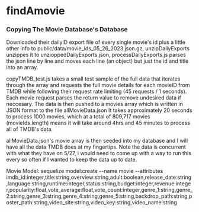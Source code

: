 # findAmovie

### Copying The Movie Database's Database

Downloaded their dailyID export file of every single movie's id plus a little other info to public/data/movie_ids_05_26_2023.json.gz, unzipDailyExports unzippes it to unzioppedDailyExports.json, processDailyExports.js parses the json line by line and moves each line (an object) but just the id and title into an array.

copyTMDB_test.js takes a small test sample of the full data that iterates through the array and requests the full movie details for each movieID from TMDB while following their request rate limiting (45 requests / 1 seconds). Each movie request parses the return value to remove undesired data if neccesary. The data is then pushed to a movies array which is written in JSON format to the file allMovieData.json It takes approximately 20 seconds to process 1000 movies, which at a total of 809,717 movies (movieIds.length) means it will take around 4hrs and 45 minutes to process all of TMDB's data.

allMovieData.json's movie array is then seeded into my database and I will have all the data TMDB does at my fingertips. Note the data is concurrent with what they have on 5/27, i would need to come up with a way to run this every so often if I wanted to keep the data up to date.

Movie Model:
sequelize model:create --name movie --attributes imdb_id:integer,title:string,overview:string,adult:boolean,release_date:string,language:string,runtime:integer,status:string,budget:integer,revenue:integer,popularity:float,vote_average:float,vote_count:integer,genre_1:string,genre_2:string,genre_3:string,genre_4:string,genre_5:string,backdrop_path:string,poster_path:string,video_site:string,video_key:string,video_name:string
